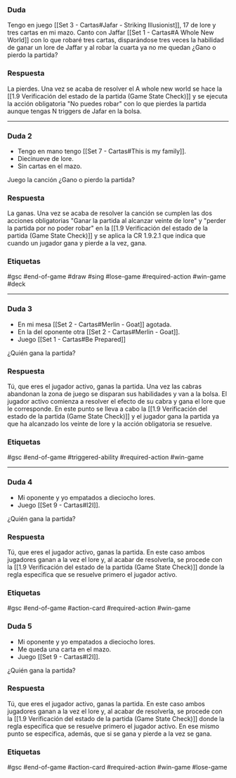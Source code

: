 ### Duda
Tengo en juego [[Set 3 - Cartas#Jafar - Striking Illusionist]], 17 de lore y tres cartas en mi mazo. Canto con Jaffar [[Set 1 - Cartas#A Whole New World]] con lo que robaré tres cartas, disparándose tres veces la habilidad de ganar un lore de Jaffar y al robar la cuarta ya no me quedan ¿Gano o pierdo la partida?

### Respuesta
La pierdes. Una vez se acaba de resolver el A whole new world se hace la [[1.9 Verificación del estado de la partida (Game State Check)]] y se ejecuta la acción obligatoria "No puedes robar" con lo que pierdes la partida aunque tengas N triggers de Jafar en la bolsa.

---
### Duda 2
- Tengo en mano tengo [[Set 7 - Cartas#This is my family]].
- Diecinueve de lore.
- Sin cartas en el mazo.

Juego la canción ¿Gano o pierdo la partida?
### Respuesta
La ganas. Una vez se acaba de resolver la canción se cumplen las dos acciones obligatorias "Ganar la partida al alcanzar veinte de lore" y "perder la partida por no poder robar" en la [[1.9 Verificación del estado de la partida (Game State Check)]] y se aplica la CR 1.9.2.1 que indica que cuando un jugador gana y pierde a la vez, gana.

### Etiquetas
#gsc #end-of-game #draw #sing #lose-game #required-action #win-game #deck


---
### Duda 3
- En mi mesa [[Set 2 - Cartas#Merlin - Goat]] agotada.
- En la del oponente otra [[Set 2 - Cartas#Merlin - Goat]].
- Juego [[Set 1 - Cartas#Be Prepared]]

¿Quién gana la partida?
### Respuesta
Tú, que eres el jugador activo, ganas la partida. Una vez las cabras abandonan la zona de juego se disparan sus habilidades y van a la bolsa. El jugador activo comienza a resolver el efecto de su cabra y gana el lore que le corresponde. En este punto se lleva a cabo la  [[1.9 Verificación del estado de la partida (Game State Check)]] y el jugador gana la partida ya que ha alcanzado los veinte de lore y la acción obligatoria se resuelve.

### Etiquetas
#gsc #end-of-game #triggered-ability #required-action #win-game


---
### Duda 4
- Mi oponente y yo empatados a dieciocho lores.
- Juego [[Set 9 - Cartas#I2I]].

¿Quién gana la partida?
### Respuesta
Tú, que eres el jugador activo, ganas la partida. En este caso ambos jugadores ganan a la vez el lore y, al acabar de resolverla, se procede con la  [[1.9 Verificación del estado de la partida (Game State Check)]] donde la regla especifica que se resuelve primero el jugador activo.

### Etiquetas
#gsc #end-of-game #action-card #required-action #win-game 

### Duda 5
- Mi oponente y yo empatados a dieciocho lores.
- Me queda una carta en el mazo.
- Juego [[Set 9 - Cartas#I2I]].

¿Quién gana la partida?
### Respuesta
Tú, que eres el jugador activo, ganas la partida. En este caso ambos jugadores ganan a la vez el lore y, al acabar de resolverla, se procede con la  [[1.9 Verificación del estado de la partida (Game State Check)]] donde la regla especifica que se resuelve primero el jugador activo. En ese mismo punto se especifica, además, que si se gana y pierde a la vez se gana.

### Etiquetas
#gsc #end-of-game #action-card #required-action #win-game #lose-game
